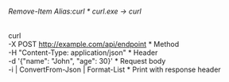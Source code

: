 ###### Remove-Item Alias:curl  * curl.exe -> curl  

curl   
-X POST http://example.com/api/endpoint     * Method  
-H "Content-Type: application/json"         * Header  
-d '{"name": "John", "age": 30}'            * Request body  
-i | ConvertFrom-Json | Format-List         * Print with response header  

